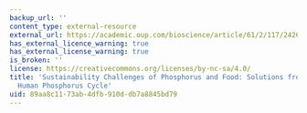 ```yaml
---
backup_url: ''
content_type: external-resource
external_url: https://academic.oup.com/bioscience/article/61/2/117/242667
has_external_licence_warning: true
has_external_license_warning: true
is_broken: ''
license: https://creativecommons.org/licenses/by-nc-sa/4.0/
title: 'Sustainability Challenges of Phosphorus and Food: Solutions from Closing the
  Human Phosphorus Cycle'
uid: 89aa8c11-73ab-4dfb-910d-db7a8845bd79
---
```

